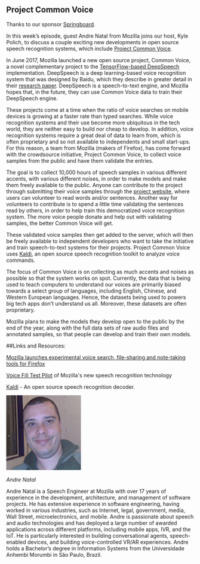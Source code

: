 ## Project Common Voice

Thanks to our sponsor [Springboard](http://bit.ly/datasciencelearn).

In this week’s episode, guest Andre Natal from Mozilla joins our host, Kyle Polich, to discuss a couple exciting new developments in open source speech recognition systems, which include [Project Common Voice](https://voice.mozilla.org/). 

In June 2017, Mozilla launched a new open source project, Common Voice, a novel complementary project to the [TensorFlow-based DeepSpeech](https://github.com/mozilla/DeepSpeech) implementation. DeepSpeech is a deep learning-based voice recognition system that was designed by Baidu, which they describe in greater detail in their [research paper](https://arxiv.org/abs/1412.5567). DeepSpeech is a speech-to-text engine, and Mozilla hopes that, in the future, they can use Common Voice data to train their DeepSpeech engine.

These projects come at a time when the ratio of voice searches on mobile devices is growing at a faster rate than typed searches. While voice recognition systems and their use become more ubiquitous in the tech world, they are neither easy to build nor cheap to develop. In addition, voice recognition systems require a great deal of data to learn from, which is often proprietary and so not available to independents and small start-ups. For this reason, a team from Mozilla (makers of Firefox), has come forward with the crowdsource initiative, Project Common Voice, to collect voice samples from the public and have them validate the entries. 

The goal is to collect 10,000 hours of speech samples in various different accents, with various different noises, in order to make models and make them freely available to the public. Anyone can contribute to the project through submitting their voice samples through the [project website](https://voice.mozilla.org/), where users can volunteer to read words and/or sentences. Another way for volunteers to contribute is to spend a little time validating the sentences read by others, in order to help train this democratized voice recognition system. The more voice people donate and help out with validating samples, the better Common Voice will get.

These validated voice samples then get added to the server, which will then be freely available to independent developers who want to take the initiative and train speech-to-text systems for their projects. Project Common Voice uses [Kaldi](https://github.com/kaldi-asr/kaldi), an open source speech recognition toolkit to analyze voice commands.

The focus of Common Voice is on collecting as much accents and noises as possible so that the system works on spot. Currently, the data that is being used to teach computers to understand our voices are primarily biased towards a select group of languages, including English, Chinese, and Western European languages. Hence, the datasets being used to powers big tech apps don’t understand us all. Moreover, these datasets are often proprietary. 

Mozilla plans to make the models they develop open to the public by the end of the year, along with the full data sets of raw audio files and annotated samples, so that people can develop and train their own models.

##Links and Resources:

[Mozilla launches experimental voice search, file-sharing and note-taking tools for Firefox](https://techcrunch.com/2017/08/01/mozilla-launches-experimental-voice-search-file-sharing-and-note-taking-tools-for-firefox/)

[Voice Fill Test Pilot](https://github.com/mozilla/speech-proxy) of Mozilla's new speech recognition technology

[Kaldi](http://kaldi-asr.org/) - An open source speech recognition decoder.

<div class="row">
        <div class="col-xs-12 col-sm-3">
                <img alt="Andre Natal" src="src-project-common-voice/andre-natal.jpg" />
                <br/>
                <p><i>Andre Natal</i></p>
        </div>
        <div class="col-xs-12 col-sm-9">
		Andre Natal is a Speech Engineer at Mozilla with over 17 years of experience in the development, architecture, and management of software projects. He has extensive experience in software engineering, having worked in various industries, such as Internet, legal, government, media, Wall Street, microelectronics, and mobile. Andre is passionate about speech and audio technologies and has deployed a large number of awarded applications across different platforms, including mobile apps, IVR, and the IoT. He is particularly interested in building conversational agents, speech-enabled devices, and building voice-controlled VR/AR experiences. Andre holds a Bachelor’s degree in Information Systems from the Universidade Anhembi Morumbi in São Paulo, Brazil.
        </div>
</div>


